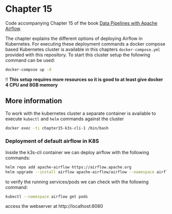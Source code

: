 # Chapter 15

Code accompanying Chapter 15 of the book [Data Pipelines with Apache Airflow](https://www.manning.com/books/data-pipelines-with-apache-airflow).

The chapter explains the different options of deploying Airflow in Kubernetes. For executing these deployment commands a docker compose based Kubernetes cluster is available in this chapters `docker-compose.yml` provided with this repository. To start this cluster setup the following command can be used:

```bash
docker-compose up -d
```

!! **This setup requires more resources so it is good to at least give docker 4 CPU and 8GB memory**

## More information

To work with the kubernetes cluster a separate container is available to execute `kubectl` and `helm` commands against the cluster

```bash
docker exec -ti chapter15-k3s-cli-1 /bin/bash
```

### Deployment of default airflow in K8S

Inside the k3s-cli container we can deploy airflow with the following commands:

```bash
helm repo add apache-airflow https://airflow.apache.org
helm upgrade --install airflow apache-airflow/airflow --namespace airflow --create-namespace --set webserver.service.type=LoadBalancer
```

to verify the running services/pods we can check with the following command:

```bash
kubectl --namespace airflow get pods
```

access the webserver at http://localhost:8080
